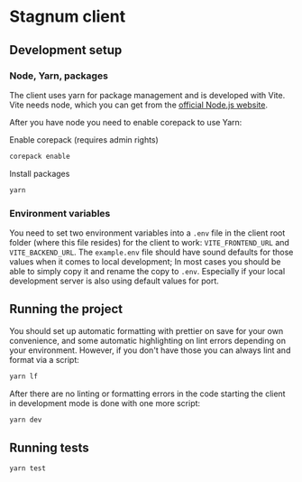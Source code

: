 # Stagnum client

## Development setup

### Node, Yarn, packages

The client uses yarn for package management and is developed with Vite. Vite needs node, which you can get
from the [official Node.js website](https://nodejs.org/en/).

After you have node you need to enable corepack to use Yarn:

Enable corepack (requires admin rights)

```bash
corepack enable
```

Install packages

```bash
yarn
```

### Environment variables

You need to set two environment variables into a `.env` file in the client root folder (where this file
resides) for the client to work: `VITE_FRONTEND_URL` and `VITE_BACKEND_URL`. The `example.env` file should
have sound defaults for those values when it comes to local development; In most cases you should be able
to simply copy it and rename the copy to `.env`. Especially if your local development server is also
using default values for port.

## Running the project

You should set up automatic formatting with prettier on save for your own convenience, and some automatic
highlighting on lint errors depending on your environment. However, if you don't have those you can always
lint and format via a script:

```bash
yarn lf
```

After there are no linting or formatting errors in the code starting the client in development mode is
done with one more script:

```bash
yarn dev
```

## Running tests

```bash
yarn test
```
